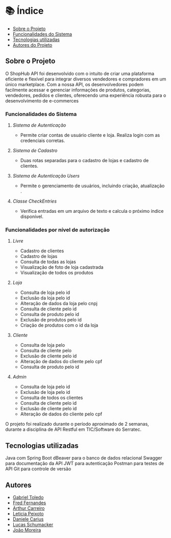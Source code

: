 # 📚 Índice

* [Sobre o Projeto](#sobre-o-projeto)
* [Funcionalidades do Sistema](#funcionalidades-do-sistema)
* [Tecnologias utilizadas](#tecnologias-utilizadas)
* [Autores do Projeto](#autores)


## Sobre o Projeto

O ShopHub API foi desenvolvido com o intuito de criar uma plataforma eficiente e flexível para integrar diversos vendedores e compradores  em um único marketplace. Com a nossa API, os desenvolvedores podem facilmente acessar e gerenciar informações de produtos, categorias,  vendedores, pedidos e clientes, oferecendo uma experiência robusta para o desenvolvimento de e-commerces

### Funcionalidades do Sistema

1. *Sistema de Autenticação*
   - Permite criar contas de usuário cliente e loja. Realiza login com as credenciais corretas.

3. *Sistema de Cadastro*
   - Duas rotas separadas para o cadastro de lojas e cadastro de clientes.

4. *Sistema de Autenticação Users*
   - Permite o gerenciamento de usuários, incluindo criação, atualização .

6. *Classe CheckEntries*
   - Verifica entradas em um arquivo de texto e calcula o próximo índice disponível.


### Funcionalidades por nível de autorização

1. *Livre*
   - Cadastro de clientes
   - Cadastro de lojas
   - Consulta de todas as lojas
   - Visualização de foto de loja cadastrada
   - Visualização de todos os produtos

2. *Loja*
   - Consulta de loja pelo id
   - Exclusão da loja pelo id
   - Alteração de dados da loja pelo cnpj
   - Consulta de cliente pelo id
   - Consulta de produto pelo id
   - Exclusão de produtos pelo id
   - Criação de produtos com o id da loja

3. *Cliente*
   - Consulta de loja pelo 
   - Consulta de cliente pelo 
   - Exclusão de cliente pelo id
   - Alteração de dados do cliente pelo cpf
   - Consulta de produto pelo id

4. *Admin*
   - Consulta de loja pelo id
   - Exclusão de loja pelo id
   - Consulta de todos os clientes
   - Consulta de cliente pelo id
   - Exclusão de cliente pelo id
   - Alteração de dados do cliente pelo cpf

O projeto foi realizado durante o período aproximado de 2 semanas, durante a disciplina de API Restful em TIC/Software do Serratec.

## Tecnologias utilizadas
   Java com Spring Boot
   dBeaver para o banco de dados relacional
   Swagger para documentação da API
   JWT para autenticação
   Postman para testes de API
   Git para controle de versão


## Autores

* [Gabriel Toledo](https://github.com/gabrieltol7do)
* [Fred Fernandes](https://github.com/FFred-Fernandes)
* [Arthur Carreiro](https://github.com/arcarreiro)
* [Leticia Peixoto](https://github.com/leticiapzs)
* [Daniele Carius](https://github.com/Daniele-carius)
* [Lucas Schumacker](https://github.com/schumacker1)
* [João Moreira](https://github.com/joaogmmoreira)

